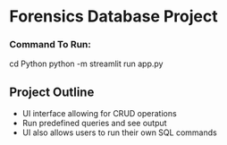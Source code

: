 # Forensics Database Project


### Command To Run:  
cd Python
python -m streamlit run app.py

## Project Outline
- UI interface allowing for CRUD operations
- Run predefined queries and see output
- UI also allows users to run their own SQL commands